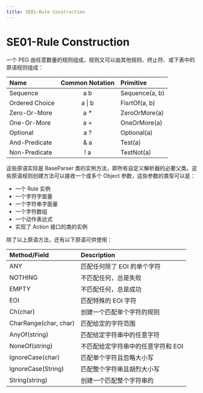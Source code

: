 ```yaml
---
title: SE01-Rule Construction
---
```


# SE01-Rule Construction

一个 PEG 由任意数量的规则组成，规则又可以由其他规则、终止符、或下表中的原语规则组成：

| Name           | Common Notation | Primitive      |
| :------------- | :-------------: | :------------- |
| Sequence       |       a b       | Sequence(a, b) |
| Ordered Choice |      a &#124; b       | FisrtOf(a, b)  |
| Zero-Or-More   |       a *       | ZeroOrMore(a)  |
| One-Or-More    |       a +       | OneOrMore(a)   |
| Optional       |       a ?       | Optional(a)    |
| And-Predicate  |       & a       | Test(a)        |
| Non-Predicate  |       ! a       | TestNot(a)     |

这些原语实际是 BaseParser 类的实例方法，即所有自定义解析器的必要父类。这些原语规则创建方法可以接收一个或多个 Object 参数，这些参数的类型可以是：

- 一个 Rule 实例
- 一个字符字面量
- 一个字符串字面量
- 一个字符数组
- 一个动作表达式
- 实现了 Action 接口的类的实例

除了以上原语方法，还有以下原语可供使用：

| Method/Field          | Description                        |
| :-------------------- | :--------------------------------- |
| ANY                   | 匹配任何除了 EOI 的单个字符        |
| NOTHING               | 不匹配任何，总是失败               |
| EMPTY                 | 不匹配任何，总是成功               |
| EOI                   | 匹配特殊的 EOI 字符                |
| Ch(char)              | 创建一个匹配单个字符的规则         |
| CharRange(char, char) | 匹配给定的字符范围                 |
| AnyOf(string)         | 匹配给定字符串中的任意字符         |
| NoneOf(string)        | 不匹配给定字符串中的任意字符和 EOI |
| IgnoreCase(char)      | 匹配单个字符且忽略大小写           |
| IgnoreCase(String)    | 匹配整个字符串且胡烈大小写         |
| String(string)        | 创建一个匹配整个字符串的           |


